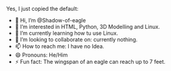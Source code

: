 Yes, I just copied the default:
- 👋 Hi, I’m @Shadow-of-eagle
- 👀 I’m interested in HTML, Python, 3D Modelling and Linux.
- 🌱 I’m currently learning how tu use Linux.
- 💞️ I’m looking to collaborate on: currently nothing.
- 📫 How to reach me: I have no Idea.
- 😄 Pronouns: He/Him
- ⚡ Fun fact: The wingspan of an eagle can reach up to 7 feet.

<!---
Shadow-of-eagle/Shadow-of-eagle is a ✨ special ✨ repository because its `README.md` (this file) appears on your GitHub profile.
You can click the Preview link to take a look at your changes.
--->
